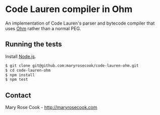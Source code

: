 # Code Lauren compiler in Ohm

An implementation of Code Lauren's parser and bytecode compiler that uses [Ohm](https://github.com/cdglabs/ohm) rather than a normal PEG.

## Running the tests

Install [Node.js](http://nodejs.org/#download).

```bash
$ git clone git@github.com:maryrosecook/code-lauren-ohm.git
$ cd code-lauren-ohm
$ npm install
$ npm test
```

## Contact

Mary Rose Cook - http://maryrosecook.com<br/>
